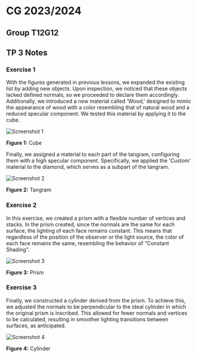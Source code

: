 # CG 2023/2024

## Group T12G12

## TP 3 Notes

### Exercise 1

With the figures generated in previous lessons, we expanded the existing list by adding new objects. Upon inspection, we noticed that these objects lacked defined normals, so we proceeded to declare them accordingly. Additionally, we introduced a new material called 'Wood,' designed to mimic the appearance of wood with a color resembling that of natural wood and a reduced specular component. We tested this material by applying it to the cube.

![Screenshot 1](https://git.fe.up.pt/cg/cg-2023-2024/t12/cg-t12-g12/-/raw/master/tp3/screenshots/CG-t12g12-tp3-1.png)

**Figure 1:** Cube

Finally, we assigned a material to each part of the tangram, configuring them with a high specular component. Specifically, we applied the 'Custom' material to the diamond, which serves as a subpart of the tangram.

![Screenshot 2](https://git.fe.up.pt/cg/cg-2023-2024/t12/cg-t12-g12/-/raw/master/tp3/screenshots/CG-t12g12-tp3-2.png)

**Figure 2:** Tangram


### Exercise 2

In this exercise, we created a prism with a flexible number of vertices and stacks. In the prism created, since the normals are the same for each surface, the lighting of each face remains constant. This means that regardless of the position of the observer or the light source, the color of each face remains the same, resembling the behavior of "Constant Shading".

![Screenshot 3](https://git.fe.up.pt/cg/cg-2023-2024/t12/cg-t12-g12/-/raw/master/tp3/screenshots/CG-t12g12-tp3-3.png)

**Figure 3:** Prism


### Exercise 3

Finally, we constructed a cylinder derived from the prism. To achieve this, we adjusted the normals to be perpendicular to the ideal cylinder in which the original prism is inscribed. This allowed for fewer normals and vertices to be calculated, resulting in smoother lighting transitions between surfaces, as anticipated.

![Screenshot 4](https://git.fe.up.pt/cg/cg-2023-2024/t12/cg-t12-g12/-/raw/master/tp3/screenshots/CG-t12g12-tp3-4.png)

**Figure 4:** Cylinder
